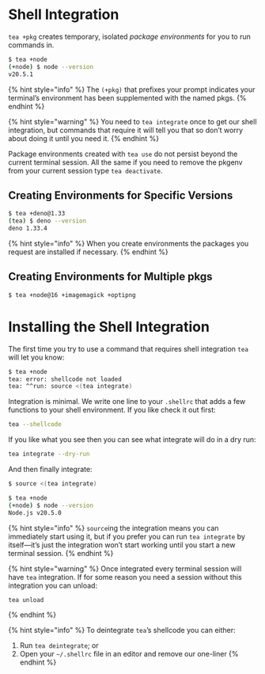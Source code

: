 # Shell Integration

`tea +pkg` creates temporary, isolated *package environments* for you to run
commands in.

```sh
$ tea +node
(+node) $ node --version
v20.5.1
```

{% hint style="info" %}
The `(+pkg)` that prefixes your prompt indicates your terminal’s environment
has been supplemented with the named pkgs.
{% endhint %}

{% hint style="warning" %}
You need to `tea integrate` once to get our shell integration, but commands
that require it will tell you that so don’t worry about doing it until you
need it.
{% endhint %}

Package environments created with `tea use` do not persist beyond the current
terminal session. All the same if you need to remove the pkgenv from your
current session type `tea deactivate`.


## Creating Environments for Specific Versions

```sh
$ tea +deno@1.33
(tea) $ deno --version
deno 1.33.4
```

{% hint style="info" %}
When you create environments the packages you request are installed if
necessary.
{% endhint %}


## Creating Environments for Multiple pkgs

```sh
$ tea +node@16 +imagemagick +optipng
```


# Installing the Shell Integration

The first time you try to use a command that requires shell integration `tea`
will let you know:

```sh
$ tea +node
tea: error: shellcode not loaded
tea: ^^run: source <(tea integrate)
```

Integration is minimal. We write one line to your `.shellrc` that adds a few
functions to your shell environment. If you like check it out first:

```sh
tea --shellcode
```

If you like what you see then you can see what integrate will do in a dry run:

```sh
tea integrate --dry-run
```

And then finally integrate:

```sh
$ source <(tea integrate)

$ tea +node
(+node) $ node --version
Node.js v20.5.0
```

{% hint style="info" %}
`source`ing the integration means you can immediately start using it, but if
you prefer you can run `tea integrate` by itself—it’s just the integration
won’t start working until you start a new terminal session.
{% endhint %}

{% hint style="warning" %}
Once integrated every terminal session will have `tea` integration.
If for some reason you need a session without this integration you can unload:

```sh
tea unload
```
{% endhint %}

{% hint style="info" %}
To deintegrate `tea`’s shellcode you can either:

1. Run `tea deintegrate`; or
2. Open your `~/.shellrc` file in an editor and remove our one-liner
{% endhint %}
